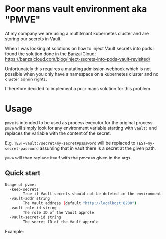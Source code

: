 # Poor mans vault environment aka "PMVE"

At my company we are using a multitenant kubernetes cluster and are storing our secrets in Vault.

When I was looking at solutions on how to inject Vault secrets into pods I found the solution done in the Banzai Cloud: https://banzaicloud.com/blog/inject-secrets-into-pods-vault-revisited/

Unfortunately this requires a mutating admission webhook which is not possible when you only have a namespace on a kubernetes cluster and no cluster admin rights.

I therefore decided to implement a poor mans solution for this problem.

# Usage

`pmve` is intended to be used as process executor for the original process.  
`pmve` will simply look for any environment variable starting with `vault:` and replaces the variable with the content of the secret.

E.g. `TEST=vault:/secret/my-secret#password` will be replaced to `TEST=my-secret-password` assuming that in vault there is a secret at the given path.

`pmve` will then replace itself with the process given in the args.

## Quick start

```bash
Usage of pvme:
  -keep-secrets
        True if Vault secrets should not be deleted in the environment
  -vault-addr string
        The Vault address (default "http://localhost:8200")
  -vault-role-id string
        The role ID of the Vault approle
  -vault-secret-id string
        The secret ID of the Vault approle
```

Example:
